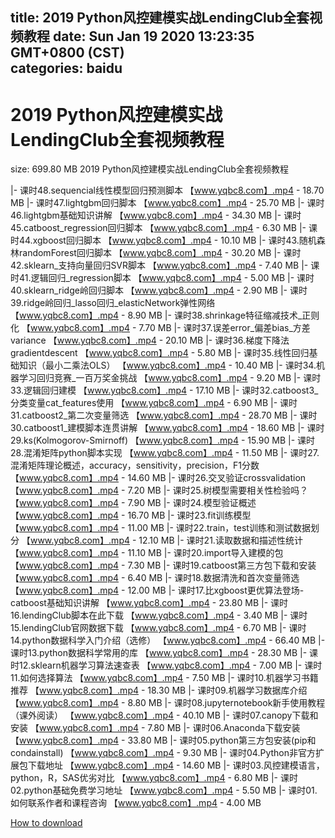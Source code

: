 
title: 2019 Python风控建模实战LendingClub全套视频教程
date: Sun Jan 19 2020 13:23:35 GMT+0800 (CST)    
categories: baidu
---

# 2019 Python风控建模实战LendingClub全套视频教程
size: 699.80 MB
 2019 Python风控建模实战LendingClub全套视频教程
 
|- 课时48.sequencial线性模型回归预测脚本 【www.yqbc8.com】.mp4 - 18.70 MB
|- 课时47.lightgbm回归脚本 【www.yqbc8.com】.mp4 - 25.70 MB
|- 课时46.lightgbm基础知识讲解 【www.yqbc8.com】.mp4 - 34.30 MB
|- 课时45.catboost_regression回归脚本 【www.yqbc8.com】.mp4 - 6.30 MB
|- 课时44.xgboost回归脚本 【www.yqbc8.com】.mp4 - 10.10 MB
|- 课时43.随机森林randomForest回归脚本 【www.yqbc8.com】.mp4 - 30.20 MB
|- 课时42.sklearn_支持向量回归SVR脚本 【www.yqbc8.com】.mp4 - 7.40 MB
|- 课时41.逻辑回归_regression脚本 【www.yqbc8.com】.mp4 - 5.00 MB
|- 课时40.sklearn_ridge岭回归脚本 【www.yqbc8.com】.mp4 - 2.90 MB
|- 课时39.ridge岭回归_lasso回归_elasticNetwork弹性网络 【www.yqbc8.com】.mp4 - 8.90 MB
|- 课时38.shrinkage特征缩减技术_正则化 【www.yqbc8.com】.mp4 - 7.70 MB
|- 课时37.误差error_偏差bias_方差variance 【www.yqbc8.com】.mp4 - 20.10 MB
|- 课时36.梯度下降法gradientdescent 【www.yqbc8.com】.mp4 - 5.80 MB
|- 课时35.线性回归基础知识（最小二乘法OLS） 【www.yqbc8.com】.mp4 - 10.40 MB
|- 课时34.机器学习回归竞赛_一百万奖金挑战 【www.yqbc8.com】.mp4 - 9.20 MB
|- 课时33.逻辑回归建模 【www.yqbc8.com】.mp4 - 17.10 MB
|- 课时32.catboost3_分类变量cat_features使用 【www.yqbc8.com】.mp4 - 6.90 MB
|- 课时31.catboost2_第二次变量筛选 【www.yqbc8.com】.mp4 - 28.70 MB
|- 课时30.catboost1_建模脚本连贯讲解 【www.yqbc8.com】.mp4 - 18.60 MB
|- 课时29.ks(Kolmogorov-Smirnoff) 【www.yqbc8.com】.mp4 - 15.90 MB
|- 课时28.混淆矩阵python脚本实现 【www.yqbc8.com】.mp4 - 11.50 MB
|- 课时27.混淆矩阵理论概述，accuracy，sensitivity，precision，F1分数 【www.yqbc8.com】.mp4 - 14.60 MB
|- 课时26.交叉验证crossvalidation 【www.yqbc8.com】.mp4 - 7.20 MB
|- 课时25.树模型需要相关性检验吗？ 【www.yqbc8.com】.mp4 - 7.90 MB
|- 课时24.模型验证概述 【www.yqbc8.com】.mp4 - 16.70 MB
|- 课时23.fit训练模型 【www.yqbc8.com】.mp4 - 11.00 MB
|- 课时22.train，test训练和测试数据划分 【www.yqbc8.com】.mp4 - 12.10 MB
|- 课时21.读取数据和描述性统计 【www.yqbc8.com】.mp4 - 11.10 MB
|- 课时20.import导入建模的包 【www.yqbc8.com】.mp4 - 7.30 MB
|- 课时19.catboost第三方包下载和安装 【www.yqbc8.com】.mp4 - 6.40 MB
|- 课时18.数据清洗和首次变量筛选 【www.yqbc8.com】.mp4 - 12.00 MB
|- 课时17.比xgboost更优算法登场-catboost基础知识讲解 【www.yqbc8.com】.mp4 - 23.80 MB
|- 课时16.lendingClub脚本在此下载 【www.yqbc8.com】.mp4 - 3.40 MB
|- 课时15.lendingClub官网数据下载 【www.yqbc8.com】.mp4 - 6.70 MB
|- 课时14.python数据科学入门介绍（选修） 【www.yqbc8.com】.mp4 - 66.40 MB
|- 课时13.python数据科学常用的库 【www.yqbc8.com】.mp4 - 28.30 MB
|- 课时12.sklearn机器学习算法速查表 【www.yqbc8.com】.mp4 - 7.00 MB
|- 课时11.如何选择算法 【www.yqbc8.com】.mp4 - 7.50 MB
|- 课时10.机器学习书籍推荐 【www.yqbc8.com】.mp4 - 18.30 MB
|- 课时09.机器学习数据库介绍 【www.yqbc8.com】.mp4 - 8.80 MB
|- 课时08.jupyternotebook新手使用教程（课外阅读） 【www.yqbc8.com】.mp4 - 40.10 MB
|- 课时07.canopy下载和安装 【www.yqbc8.com】.mp4 - 7.80 MB
|- 课时06.Anaconda下载安装 【www.yqbc8.com】.mp4 - 33.80 MB
|- 课时05.python第三方包安装(pip和condainstall) 【www.yqbc8.com】.mp4 - 9.30 MB
|- 课时04.Python非官方扩展包下载地址 【www.yqbc8.com】.mp4 - 14.60 MB
|- 课时03.风控建模语言，python，R，SAS优劣对比 【www.yqbc8.com】.mp4 - 6.80 MB
|- 课时02.python基础免费学习地址 【www.yqbc8.com】.mp4 - 5.50 MB
|- 课时01.如何联系作者和课程咨询 【www.yqbc8.com】.mp4 - 4.00 MB

[How to download](https://bpcam.bemobtrk.com/go/2ceec3aa-1ca2-46d6-b9ff-aaa5c184517c?jno=996)